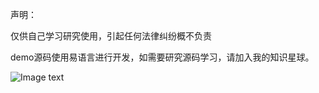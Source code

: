 声明：

仅供自己学习研究使用，引起任何法律纠纷概不负责

demo源码使用易语言进行开发，如需要研究源码学习，请加入我的知识星球。

![Image text](https://github.com/dqss/WeChat-ipad62-A16/blob/master/2019.png)


